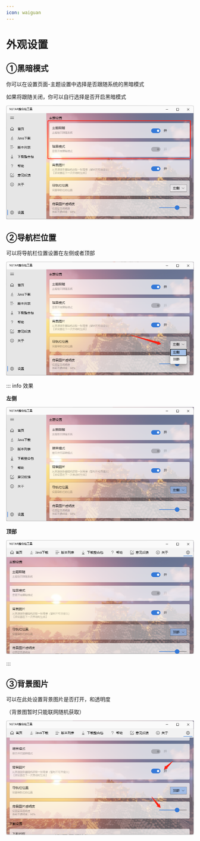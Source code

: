 ```yaml
---
icon: waiguan
---
```


# 外观设置

## ①黑暗模式

你可以在设置页面-主题设置中选择是否跟随系统的黑暗模式

如果将跟随关闭，你可以自行选择是否开启黑暗模式

![image-20220415095526647](./theme.assets/image-20220415095526647.png)

## ②导航栏位置

可以将导航栏位置设置在左侧或者顶部

![image-20220415095802501](./theme.assets/image-20220415095802501.png)

::: info 效果

**左侧**

![image-20220415095817178](./theme.assets/image-20220415095817178.png)

**顶部**

![image-20220415100048858](./theme.assets/image-20220415100048858.png)

:::

## ③背景图片

可以在此处设置背景图片是否打开，和透明度

（背景图暂时只能联网随机获取）

![image-20220415100351882](theme.assets/image-20220415100351882.png)

